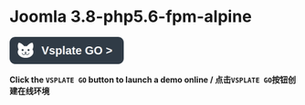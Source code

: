 # Joomla 3.8-php5.6-fpm-alpine

<a href="https://www.vsplate.com/?docker-compose=https://github.com/vsplate/dcenvs/joomla/3.8-php5.6-fpm-alpine"><img alt="VSPLATE GO" src="https://raw.githubusercontent.com/vsplate/images/master/vsgo_btn.png" width="200px"></a>

**Click the `VSPLATE GO` button to launch a demo online / 点击`VSPLATE GO`按钮创建在线环境**
